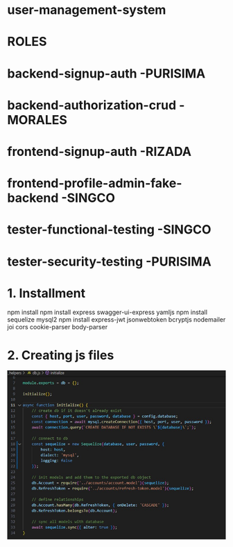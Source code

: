 # user-management-system

# ROLES
# backend-signup-auth -PURISIMA
# backend-authorization-crud - MORALES
# frontend-signup-auth -RIZADA
# frontend-profile-admin-fake-backend -SINGCO
# tester-functional-testing -SINGCO
# tester-security-testing -PURISIMA



 # 1.  Installment
  npm install
  npm install express swagger-ui-express yamljs
 npm install sequelize mysql2
  npm install express-jwt jsonwebtoken bcryptjs nodemailer joi cors cookie-parser body-parser

 # 2. Creating js files
![image alt](https://github.com/Johnlouiee/user-management-system/blob/8c6d4dd2bfc211bd26f4c642c335d34bc58da2fa/dbjs.jpg)






